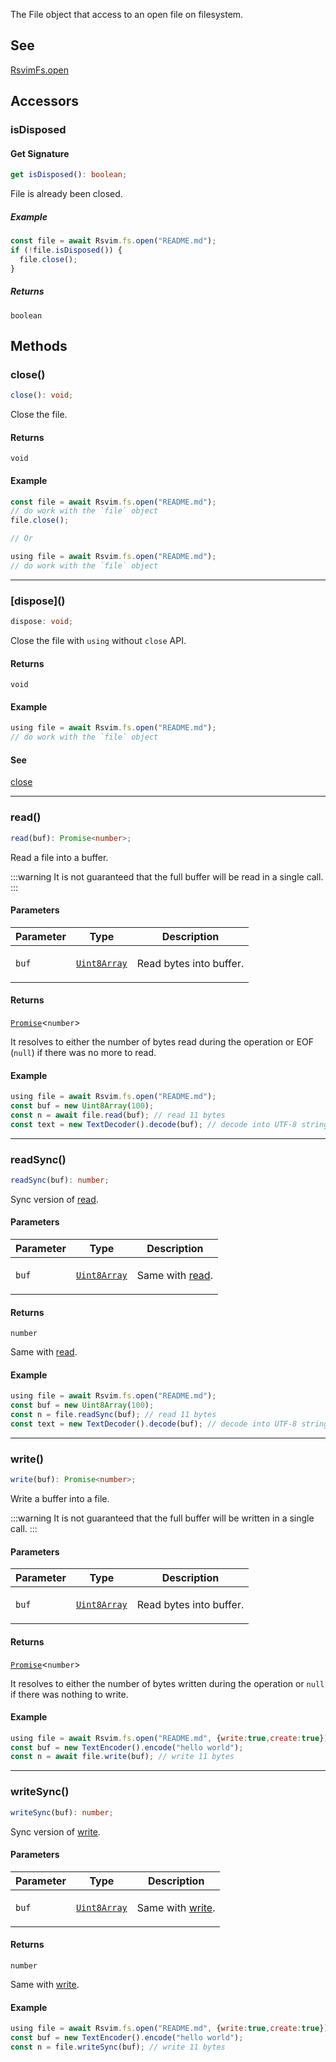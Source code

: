 The File object that access to an open file on filesystem.

## See

[RsvimFs.open](../../../classes/RsvimFs.md#open)

## Accessors

### isDisposed

#### Get Signature

```ts
get isDisposed(): boolean;
```

File is already been closed.

##### Example

```javascript
const file = await Rsvim.fs.open("README.md");
if (!file.isDisposed()) {
  file.close();
}
```

##### Returns

`boolean`

## Methods

### close()

```ts
close(): void;
```

Close the file.

#### Returns

`void`

#### Example

```javascript
const file = await Rsvim.fs.open("README.md");
// do work with the `file` object
file.close();

// Or

using file = await Rsvim.fs.open("README.md");
// do work with the `file` object
```

***

### \[dispose\]()

```ts
dispose: void;
```

Close the file with `using` without `close` API.

#### Returns

`void`

#### Example

```javascript
using file = await Rsvim.fs.open("README.md");
// do work with the `file` object
```

#### See

[close](#close)

***

### read()

```ts
read(buf): Promise<number>;
```

Read a file into a buffer.

:::warning
It is not guaranteed that the full buffer will be read in a single call.
:::

#### Parameters

<table>
<thead>
<tr>
<th>Parameter</th>
<th>Type</th>
<th>Description</th>
</tr>
</thead>
<tbody>
<tr>
<td>

`buf`

</td>
<td>

[`Uint8Array`](https://developer.mozilla.org/docs/Web/JavaScript/Reference/Global_Objects/Uint8Array)

</td>
<td>

Read bytes into buffer.

</td>
</tr>
</tbody>
</table>

#### Returns

[`Promise`](https://developer.mozilla.org/docs/Web/JavaScript/Reference/Global_Objects/Promise)\<`number`\>

It resolves to either the number of bytes read during the operation or EOF (`null`) if there was no more to read.

#### Example

```javascript
using file = await Rsvim.fs.open("README.md");
const buf = new Uint8Array(100);
const n = await file.read(buf); // read 11 bytes
const text = new TextDecoder().decode(buf); // decode into UTF-8 string "hello world"
```

***

### readSync()

```ts
readSync(buf): number;
```

Sync version of [read](#read).

#### Parameters

<table>
<thead>
<tr>
<th>Parameter</th>
<th>Type</th>
<th>Description</th>
</tr>
</thead>
<tbody>
<tr>
<td>

`buf`

</td>
<td>

[`Uint8Array`](https://developer.mozilla.org/docs/Web/JavaScript/Reference/Global_Objects/Uint8Array)

</td>
<td>

Same with [read](#read).

</td>
</tr>
</tbody>
</table>

#### Returns

`number`

Same with [read](#read).

#### Example

```javascript
using file = await Rsvim.fs.open("README.md");
const buf = new Uint8Array(100);
const n = file.readSync(buf); // read 11 bytes
const text = new TextDecoder().decode(buf); // decode into UTF-8 string "hello world"
```

***

### write()

```ts
write(buf): Promise<number>;
```

Write a buffer into a file.

:::warning
It is not guaranteed that the full buffer will be written in a single call.
:::

#### Parameters

<table>
<thead>
<tr>
<th>Parameter</th>
<th>Type</th>
<th>Description</th>
</tr>
</thead>
<tbody>
<tr>
<td>

`buf`

</td>
<td>

[`Uint8Array`](https://developer.mozilla.org/docs/Web/JavaScript/Reference/Global_Objects/Uint8Array)

</td>
<td>

Read bytes into buffer.

</td>
</tr>
</tbody>
</table>

#### Returns

[`Promise`](https://developer.mozilla.org/docs/Web/JavaScript/Reference/Global_Objects/Promise)\<`number`\>

It resolves to either the number of bytes written during the operation or `null` if there was nothing to write.

#### Example

```javascript
using file = await Rsvim.fs.open("README.md", {write:true,create:true});
const buf = new TextEncoder().encode("hello world");
const n = await file.write(buf); // write 11 bytes
```

***

### writeSync()

```ts
writeSync(buf): number;
```

Sync version of [write](#write).

#### Parameters

<table>
<thead>
<tr>
<th>Parameter</th>
<th>Type</th>
<th>Description</th>
</tr>
</thead>
<tbody>
<tr>
<td>

`buf`

</td>
<td>

[`Uint8Array`](https://developer.mozilla.org/docs/Web/JavaScript/Reference/Global_Objects/Uint8Array)

</td>
<td>

Same with [write](#write).

</td>
</tr>
</tbody>
</table>

#### Returns

`number`

Same with [write](#write).

#### Example

```javascript
using file = await Rsvim.fs.open("README.md", {write:true,create:true});
const buf = new TextEncoder().encode("hello world");
const n = file.writeSync(buf); // write 11 bytes
```
